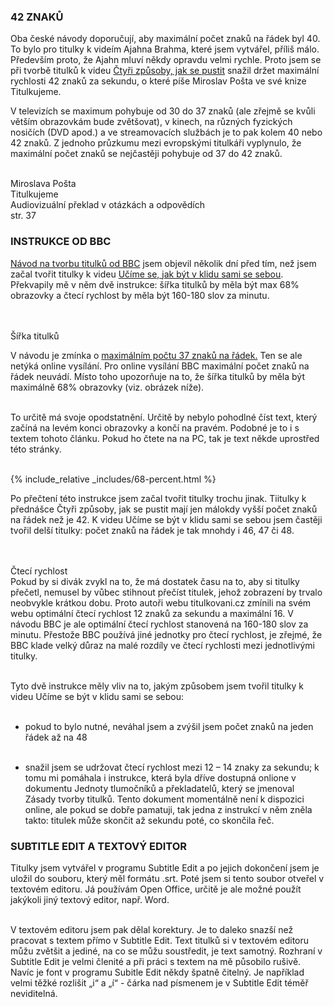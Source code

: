 ### 42 ZNAKŮ

Oba české návody doporučují, aby maximální počet znaků na řádek byl 40. To bylo pro titulky k videím Ajahna Brahma, které jsem vytvářel, příliš málo. Především proto, že Ajahn mluví někdy opravdu velmi rychle. Proto jsem se při tvorbě titulků k videu [Čtyři způsoby, jak se pustit](https://www.youtube.com/watch?v=pkH7Qick84E) snažil držet maximální rychlosti 42 znaků za sekundu, o které píše Miroslav Pošta ve své knize Titulkujeme.

<div class="citace">
V televizích se maximum pohybuje od 30 do 37 znaků (ale zřejmě se kvůli větším obrazovkám bude zvětšovat),  v kinech, na různých fyzických nosičích (DVD apod.) a ve streamovacích službách je to pak kolem 40 nebo 42 znaků. Z jednoho průzkumu mezi evropskými titulkáři vyplynulo, že maximální počet znaků se nejčastěji pohybuje od 37 do 42 znaků. <br><br>

Miroslava Pošta<br>
Titulkujeme<br>
Audiovizuální překlad v otázkách a odpovědích<br>
str. 37

</div>

### INSTRUKCE OD BBC

[Návod na tvorbu titulků od BBC](https://bbc.github.io/subtitle-guidelines/) jsem objevil několik dní před tím, než jsem začal tvořit titulky k videu [Učíme se, jak být v klidu sami se sebou](https://www.youtube.com/watch?v=VCR0GOzAKoE&t=3s). Překvapily mě v něm dvě instrukce: šířka titulků by měla být max 68% obrazovky a čtecí rychlost by měla být 160-180 slov za minutu. <br><br><br>

<div class="underline">Šířka titulků</div>

V návodu je zmínka o [maximálním počtu 37 znaků na řádek.](https://bbc.github.io/subtitle-guidelines/#Line-length) Ten se ale netýká online vysílání. Pro online vysílání BBC maximální počet znaků na řádek neuvádí. Místo toho upozorňuje na to, že šířka titulků by měla být maximálně 68% obrazovky (viz. obrázek níže).<br><br>

To určitě má svoje opodstatnění. Určitě by nebylo pohodlné číst text, který začíná na levém konci obrazovky a končí na pravém. Podobné je to i s textem tohoto článku. Pokud ho čtete na na PC, tak je text někde uprostřed této stránky. <br><br>

{% include_relative _includes/68-percent.html %}

Po přečtení této instrukce jsem začal tvořit titulky trochu jinak. Tiitulky k přednášce Čtyři způsoby, jak se pustit mají jen málokdy vyšší počet znaků na řádek než je 42. K videu Učíme se být v klidu sami se sebou jsem častěji tvořil delší titulky: počet znaků na řádek je tak mnohdy i 46, 47 či 48.
<br><br><br>

<div class="underline">Čtecí rychlost</div>
Pokud by si divák zvykl na to, že má dostatek času na to, aby si titulky přečetl, nemusel by vůbec stihnout přečíst titulek, jehož zobrazení by trvalo neobvykle krátkou dobu. Proto autoři webu titulkovani.cz zmínili na svém webu optimální čtecí rychlost 12 znaků za sekundu a maximální 16. V návodu BBC je ale optimální čtecí rychlost stanovená na 160-180 slov za minutu. Přestože BBC používá jiné jednotky pro čtecí rychlost, je zřejmé, že BBC klade velký důraz na malé rozdíly ve čtecí rychlosti mezi jednotlivými titulky. <br><br>

Tyto dvě instrukce měly vliv na to, jakým způsobem jsem tvořil titulky k videu Učíme se být v klidu sami se sebou: <br><br>

- pokud to bylo nutné, neváhal jsem a zvýšil jsem počet znaků na jeden řádek až na 48<br><br>

- snažil jsem se udržovat čtecí rychlost mezi 12 – 14 znaky za sekundu; k tomu mi pomáhala i instrukce, která byla dříve dostupná onlione v dokumentu Jednoty tlumočníků a překladatelů, který se jmenoval Zásady tvorby titulků. Tento dokument momentálně není k dispozici online, ale pokud se dobře pamatuji, tak jedna z instrukcí v něm zněla takto: titulek může skončit až sekundu poté, co skončila řeč.

### SUBTITLE EDIT A TEXTOVÝ EDITOR

Titulky jsem vytvářel v programu Subtitle Edit a po jejich dokončení jsem je uložil do souboru, který měl formátu .srt. Poté jsem si tento soubor otveřel v textovém editoru. Já používám Open Office, určitě je ale možné použít jakýkoli jiný textový editor, např. Word.<br><br>

V textovém editoru jsem pak dělal korektury. Je to daleko snazší než pracovat s textem přímo v Subtitle Edit. Text titulků si v textovém editoru můžu zvětšit a jediné, na co se můžu soustředit, je text samotný. Rozhraní v Subtitle Edit je velmi členité a při práci s textem na mě působilo rušivě. Navíc je font v programu Subitle Edit někdy špatně čitelný. Je například velmi těžké rozlišit „i“ a „í“ - čárka nad písmenem je v Subtitle Edit téměř neviditelná.
